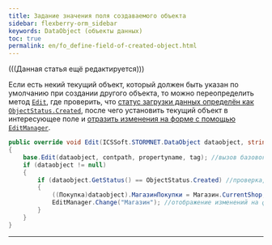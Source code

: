 ```yaml
---
title: Задание значения поля создаваемого объекта
sidebar: flexberry-orm_sidebar
keywords: DataObject (объекты данных)
toc: true
permalink: en/fo_define-field-of-created-object.html
---
```


(((Данная статья ещё редактируется)))

Если есть некий текущий объект, который должен быть указан по умолчанию при создании другого объекта, то можно переопределить метод [`Edit`](fw_form-interaction.html), где проверить, что [статус загрузки данных определён как `ObjectStatus.Created`](fo_object-status-and-loading-state.html), после чего установить текущий объект в интересующее поле и [отразить изменения на форме с помощью `EditManager`](fw_edit-manager-change.html).

```csharp
public override void Edit(ICSSoft.STORMNET.DataObject dataobject, string contpath, string propertyname, object tag)
{
	base.Edit(dataobject, contpath, propertyname, tag); //вызов базового метода
	if (dataobject != null)
	{
		if (dataobject.GetStatus() == ObjectStatus.Created) //проверка, что объект ещё не сохранялся
		{
			((Покупка)dataobject).МагазинПокупки = Магазин.CurrentShop; //задание некоего текущего объекта
			EditManager.Change("Магазин"); //отображение изменений на форме
		}
	}
}
```
----